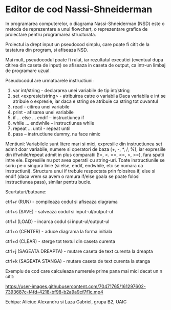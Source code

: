 # Editor de cod Nassi-Shneiderman

  In programarea computerelor, o diagrama Nassi-Shneiderman (NSD) este o metoda de reprezentare a unui flowchart, o reprezentare grafica de proiectare pentru programarea structurata.

  Proiectul ia drept input un pseudocod simplu, care poate fi citit de la tastatura din program, si afiseaza NSD. 

  Mai mult, pseudocodul poate fi rulat, iar rezultatul executiei (eventual dupa citirea din caseta de input) se afiseaza in caseta de output, ca intr-un limbaj de programare uzual.

  Pseudocodul are urmatoarele instructiuni:
1. var int/string <variabila> - declararea unei variabile de tip int/string
2. set <variabila> <expresie/string> - atribuirea catre o variabila
Daca variabila e int se atribuie o expresie, iar daca e string se atribuie ca string tot cuvantul
3. read <variabila> - citirea unei variabile
4. print <variabila> - afisarea unei variabile
5. if <expresie> … else … endif – instructiunea if
6. while <expresie> … endwhile – instructiunea while
7. repeat … until <expresie> - repeat until
8. pass – instructiune dummy, nu face nimic

  Mentiuni: 
  Variabilele sunt litere mari si mici, expresiile din instructiunea set admit doar variabile, numere si operatori de baza (+, -, *, /, %), iar expresiile din if/while/repeat admit in plus comparatii (!=, <. ==, <=, >, >=), fara spatii intre ele. 
  Expresiile nu pot avea operatii cu string-uri. 
  Toate instructiunile se scriu pe o singura linie (si else, endif, endwhile, etc se numara ca instructiuni). 
  Structura unui if trebuie respectata prin folosirea if, else si endif (daca vrem sa avem o ramura if/else goala se poate folosi instructiunea pass), similar pentru bucle.

  Scurtaturi/butoane:
  
ctrl+r (RUN) - compileaza codul si afiseaza diagrama
  
ctrl+s (SAVE) - salveaza codul si input-ul/output-ul
  
ctrl+l (LOAD) - incarca codul si input-ul/output-ul
  
ctrl+o (CENTER) - aduce diagrama la forma initiala
  
ctrl+d (CLEAR) - sterge tot textul din caseta curenta
  
ctrl+j (SAGEATA DREAPTA) - mutare caseta de text curenta la dreapta

ctrl+k (SAGEATA STANGA) - mutare caseta de text curenta la stanga
  
Exemplu de cod care calculeaza numerele prime pana mai mici decat un n citit:
  

https://user-images.githubusercontent.com/70471765/161297602-7393687c-f4fd-4218-bf98-b2a9a9cf7f1c.mp4


  
Echipa: Aliciuc Alexandru si Laza Gabriel, grupa B2, UAIC
